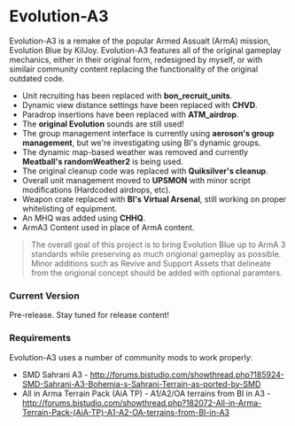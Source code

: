 # Evolution-A3

Evolution-A3 is a remake of the popular Armed Assualt (ArmA) mission, Evolution Blue by KilJoy.
Evolution-A3 features all of the original gameplay mechanics, either in their original form, redesigned by myself, or with similair community content replacing the functionality of the original outdated code. 

  - Unit recruiting has been replaced with **bon_recruit_units**.
  - Dynamic view distance settings have been replaced with **CHVD**.
  - Paradrop insertions have been replaced with **ATM_airdrop**.
  - The **original Evolution** sounds are still used!
  - The group management interface is currently using **aeroson's group management**, but we're investigating using BI's dynamic groups.
  - The dynamic map-based weather was removed and currently **Meatball's randomWeather2** is being used.
  - The original cleanup code was replaced with **Quiksilver's cleanup**.
  - Overall unit management moved to **UPSMON** with minor script modifications (Hardcoded airdrops, etc).
  - Weapon crate replaced with **BI's Virtual Arsenal**, still working on proper whitelisting of equipment.
  - An MHQ was added using **CHHQ**.
  - ArmA3 Content used in place of ArmA content.



> The overall goal of this project is to bring Evolution Blue up to ArmA 3 standards while preserving as much origional gameplay as possible. Minor additions such as Revive and Support Assets that delineate from the origional concept should be added with optional paramters.


### Current Version
Pre-release. Stay tuned for release content!

### Requirements

Evolution-A3 uses a number of community mods to work properly:

* SMD Sahrani A3 - http://forums.bistudio.com/showthread.php?185924-SMD-Sahrani-A3-Bohemia-s-Sahrani-Terrain-as-ported-by-SMD
* All in Arma Terrain Pack (AiA TP) - A1/A2/OA terrains from BI in A3 - http://forums.bistudio.com/showthread.php?182072-All-in-Arma-Terrain-Pack-(AiA-TP)-A1-A2-OA-terrains-from-BI-in-A3

